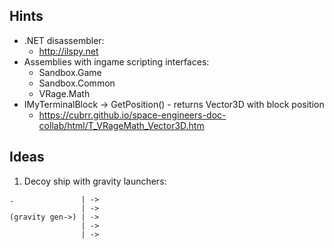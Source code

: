 ## Hints

* .NET disassembler:
  - http://ilspy.net
* Assemblies with ingame scripting interfaces:
  - Sandbox.Game
  - Sandbox.Common
  - VRage.Math
* IMyTerminalBlock -> GetPosition() - returns Vector3D with block position
  - https://cubrr.github.io/space-engineers-doc-collab/html/T_VRageMath_Vector3D.htm

## Ideas

1. Decoy ship with gravity launchers:

```
.               | ->
                | ->
(gravity gen->) | ->
                | ->
                | ->
```
